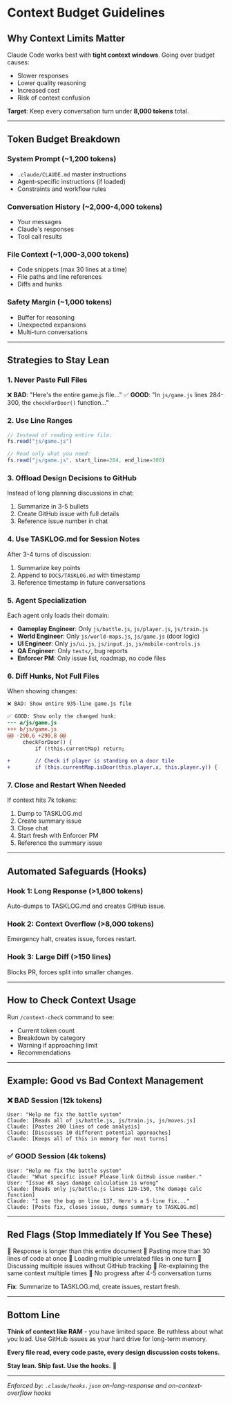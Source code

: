 # Context Budget Guidelines

## Why Context Limits Matter

Claude Code works best with **tight context windows**. Going over budget causes:
- Slower responses
- Lower quality reasoning
- Increased cost
- Risk of context confusion

**Target**: Keep every conversation turn under **8,000 tokens** total.

---

## Token Budget Breakdown

### System Prompt (~1,200 tokens)
- `.claude/CLAUDE.md` master instructions
- Agent-specific instructions (if loaded)
- Constraints and workflow rules

### Conversation History (~2,000-4,000 tokens)
- Your messages
- Claude's responses
- Tool call results

### File Context (~1,000-3,000 tokens)
- Code snippets (max 30 lines at a time)
- File paths and line references
- Diffs and hunks

### Safety Margin (~1,000 tokens)
- Buffer for reasoning
- Unexpected expansions
- Multi-turn conversations

---

## Strategies to Stay Lean

### 1. Never Paste Full Files
❌ **BAD**: "Here's the entire game.js file..."
✅ **GOOD**: "In `js/game.js` lines 284-300, the `checkForDoor()` function..."

### 2. Use Line Ranges
```javascript
// Instead of reading entire file:
fs.read("js/game.js")

// Read only what you need:
fs.read("js/game.js", start_line=284, end_line=300)
```

### 3. Offload Design Decisions to GitHub
Instead of long planning discussions in chat:
1. Summarize in 3-5 bullets
2. Create GitHub issue with full details
3. Reference issue number in chat

### 4. Use TASKLOG.md for Session Notes
After 3-4 turns of discussion:
1. Summarize key points
2. Append to `DOCS/TASKLOG.md` with timestamp
3. Reference timestamp in future conversations

### 5. Agent Specialization
Each agent only loads their domain:
- **Gameplay Engineer**: Only `js/battle.js`, `js/player.js`, `js/train.js`
- **World Engineer**: Only `js/world-maps.js`, `js/game.js` (door logic)
- **UI Engineer**: Only `js/ui.js`, `js/input.js`, `js/mobile-controls.js`
- **QA Engineer**: Only `tests/`, bug reports
- **Enforcer PM**: Only issue list, roadmap, no code files

### 6. Diff Hunks, Not Full Files
When showing changes:
```diff
❌ BAD: Show entire 935-line game.js file

✅ GOOD: Show only the changed hunk:
--- a/js/game.js
+++ b/js/game.js
@@ -290,6 +290,8 @@
     checkForDoor() {
         if (!this.currentMap) return;

+        // Check if player is standing on a door tile
+        if (this.currentMap.isDoor(this.player.x, this.player.y)) {
```

### 7. Close and Restart When Needed
If context hits 7k tokens:
1. Dump to TASKLOG.md
2. Create summary issue
3. Close chat
4. Start fresh with Enforcer PM
5. Reference the summary issue

---

## Automated Safeguards (Hooks)

### Hook 1: Long Response (>1,800 tokens)
Auto-dumps to TASKLOG.md and creates GitHub issue.

### Hook 2: Context Overflow (>8,000 tokens)
Emergency halt, creates issue, forces restart.

### Hook 3: Large Diff (>150 lines)
Blocks PR, forces split into smaller changes.

---

## How to Check Context Usage

Run `/context-check` command to see:
- Current token count
- Breakdown by category
- Warning if approaching limit
- Recommendations

---

## Example: Good vs Bad Context Management

### ❌ BAD Session (12k tokens)
```
User: "Help me fix the battle system"
Claude: [Reads all of js/battle.js, js/train.js, js/moves.js]
Claude: [Pastes 200 lines of code analysis]
Claude: [Discusses 10 different potential approaches]
Claude: [Keeps all of this in memory for next turns]
```

### ✅ GOOD Session (4k tokens)
```
User: "Help me fix the battle system"
Claude: "What specific issue? Please link GitHub issue number."
User: "Issue #X says damage calculation is wrong"
Claude: [Reads only js/battle.js lines 120-150, the damage calc function]
Claude: "I see the bug on line 137. Here's a 5-line fix..."
Claude: [Posts fix, closes issue, dumps summary to TASKLOG.md]
```

---

## Red Flags (Stop Immediately If You See These)

🚩 Response is longer than this entire document
🚩 Pasting more than 30 lines of code at once
🚩 Loading multiple unrelated files in one turn
🚩 Discussing multiple issues without GitHub tracking
🚩 Re-explaining the same context multiple times
🚩 No progress after 4-5 conversation turns

**Fix**: Summarize to TASKLOG.md, create issues, restart fresh.

---

## Bottom Line

**Think of context like RAM** - you have limited space. Be ruthless about what you load. Use GitHub issues as your hard drive for long-term memory.

**Every file read, every code paste, every design discussion costs tokens.**

**Stay lean. Ship fast. Use the hooks.** 🚂

---

_Enforced by: `.claude/hooks.json` on-long-response and on-context-overflow hooks_
